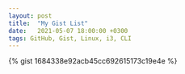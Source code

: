 ```yaml
---
layout: post
title:  "My Gist List"
date:   2021-05-07 18:00:00 +0300
tags: GitHub, Gist, Linux, i3, CLI
---
```


{% gist 1684338e92acb45cc692615173c19e4e %}
